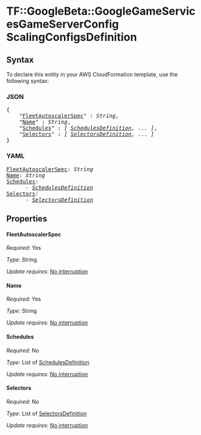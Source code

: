 # TF::GoogleBeta::GoogleGameServicesGameServerConfig ScalingConfigsDefinition

## Syntax

To declare this entity in your AWS CloudFormation template, use the following syntax:

### JSON

<pre>
{
    "<a href="#fleetautoscalerspec" title="FleetAutoscalerSpec">FleetAutoscalerSpec</a>" : <i>String</i>,
    "<a href="#name" title="Name">Name</a>" : <i>String</i>,
    "<a href="#schedules" title="Schedules">Schedules</a>" : <i>[ <a href="schedulesdefinition.md">SchedulesDefinition</a>, ... ]</i>,
    "<a href="#selectors" title="Selectors">Selectors</a>" : <i>[ <a href="selectorsdefinition.md">SelectorsDefinition</a>, ... ]</i>
}
</pre>

### YAML

<pre>
<a href="#fleetautoscalerspec" title="FleetAutoscalerSpec">FleetAutoscalerSpec</a>: <i>String</i>
<a href="#name" title="Name">Name</a>: <i>String</i>
<a href="#schedules" title="Schedules">Schedules</a>: <i>
      - <a href="schedulesdefinition.md">SchedulesDefinition</a></i>
<a href="#selectors" title="Selectors">Selectors</a>: <i>
      - <a href="selectorsdefinition.md">SelectorsDefinition</a></i>
</pre>

## Properties

#### FleetAutoscalerSpec

_Required_: Yes

_Type_: String

_Update requires_: [No interruption](https://docs.aws.amazon.com/AWSCloudFormation/latest/UserGuide/using-cfn-updating-stacks-update-behaviors.html#update-no-interrupt)

#### Name

_Required_: Yes

_Type_: String

_Update requires_: [No interruption](https://docs.aws.amazon.com/AWSCloudFormation/latest/UserGuide/using-cfn-updating-stacks-update-behaviors.html#update-no-interrupt)

#### Schedules

_Required_: No

_Type_: List of <a href="schedulesdefinition.md">SchedulesDefinition</a>

_Update requires_: [No interruption](https://docs.aws.amazon.com/AWSCloudFormation/latest/UserGuide/using-cfn-updating-stacks-update-behaviors.html#update-no-interrupt)

#### Selectors

_Required_: No

_Type_: List of <a href="selectorsdefinition.md">SelectorsDefinition</a>

_Update requires_: [No interruption](https://docs.aws.amazon.com/AWSCloudFormation/latest/UserGuide/using-cfn-updating-stacks-update-behaviors.html#update-no-interrupt)

